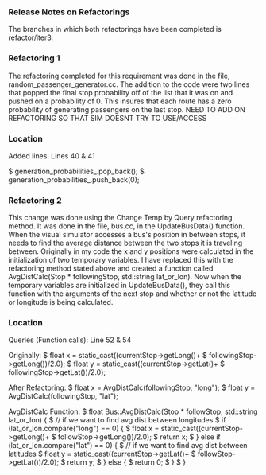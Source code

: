 ### Release Notes on Refactorings
The branches in which both refactorings have been completed is refactor/iter3.

### Refactoring 1
The refactoring completed for this requirement was done in the file, random_passenger_generator.cc.
The addition to the code were two lines that popped the final stop probability off of the list that
it was on and pushed on a probability of 0.  This insures that each route has a zero probability of
generating passengers on the last stop.  NEED TO ADD ON REFACTORING SO THAT SIM DOESNT TRY TO USE/ACCESS

### Location
Added lines:
Lines 40 & 41

$ generation_probabilities_.pop_back();
$ generation_probabilities_.push_back(0);

### Refactoring 2
This change was done using the Change Temp by Query refactoring method.  It was done in the file,
bus.cc, in the UpdateBusData() function.  When the visual simulator accesses a bus's position in between stops, 
it needs to find the average distance between the two stops it is traveling between.  Originally in my code the
x and y positions were calculated in the initialization of two temporary variables.  I have replaced this with the
refactoring method stated above and created a function called AvgDistCalc(Stop * followingStop, std::string lat_or_lon).
Now when the temporary variables are initialized in UpdateBusData(), they call this function with the arguments of
the next stop and whether or not the latitude or longitude is being calculated.

### Location
Queries (Function calls):
Line 52 & 54

Originally:
$ float x = static_cast<float>((currentStop->getLong()+
$   followingStop->getLong())/2.0);
$ float y = static_cast<float>((currentStop->getLat()+
$   followingStop->getLat())/2.0);

After Refactoring:
$ float x = AvgDistCalc(followingStop, "long");
$ float y = AvgDistCalc(followingStop, "lat");

AvgDistCalc Function:
$ float Bus::AvgDistCalc(Stop * followStop, std::string lat_or_lon) {
$   // if we want to find avg dist between longitudes
$   if  (lat_or_lon.compare("long") == 0) {
$     float x = static_cast<float>((currentStop->getLong()+
$     followStop->getLong())/2.0);
$     return x;
$   } else if (lat_or_lon.compare("lat") == 0) {
$     // if we want to find avg dist between latitudes
$     float y = static_cast<float>((currentStop->getLat()+
$     followStop->getLat())/2.0);
$     return y;
$   } else {
$    return 0;
$   }
$ }